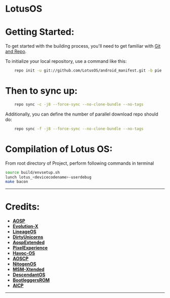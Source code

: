 # LotusOS #

Getting Started:
==============

To get started with the building process, you'll need to get familiar with [Git and Repo](http://source.android.com/source/using-repo.html).

To initialize your local repository, use a command like this:

```bash
    repo init -u git://github.com/LotusOS/android_manifest.git -b pie
```

Then to sync up:
================

```bash
    repo sync -c -j8 --force-sync --no-clone-bundle --no-tags
```

Additionally, you can define the number of parallel download repo should do:

```bash
    repo sync -f -j8 --force-sync --no-clone-bundle --no-tags
```

Compilation of Lotus OS:
====================

From root directory of Project, perform following commands in terminal


```bash
source build/envsetup.sh
lunch lotus_<devicecodename>-userdebug
make bacon
```
-----------------------------------------------------------------------------

 Credits:
=======
 * [**AOSP**](https://android.googlesource.com)
 * [**Evolution-X**](https://github.com/Evolution-X)
 * [**LineageOS**](https://github.com/LineageOS)
 * [**DirtyUnicorns**](https://github.com/dirtyunicorns)
 * [**AospExtended**](https://github.com/AospExtended)
 * [**PixelExperience**](https://github.com/PixelExperience)
 * [**Havoc-OS**](https://github.com/Havoc-OS)
 * [**AOSCP**](https://github.com/AOSCP)
 * [**NitogenOS**](https://github.com/NitogenOS)
 * [**MSM-Xtended**](https://github.com/MSM-Xtended)
 * [**DescendantOS**](https://github.com/Descendant)
 * [**BootleggersROM**](https://github.com/BootleggersROM)
 * [**AICP**](https://github.com/AICP)
 
-----------------------------------------------------------------------------